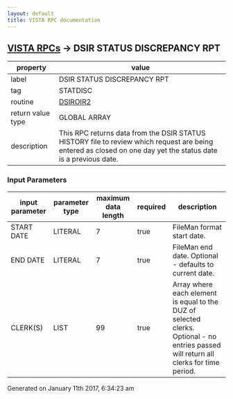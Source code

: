 ```yaml
---
layout: default
title: VISTA RPC documentation
---
```




## [VISTA RPCs](TableOfContent.md) &#8594; DSIR STATUS DISCREPANCY RPT 

 property | value 
--- | --- 
 label | DSIR STATUS DISCREPANCY RPT
 tag | STATDISC
 routine | [DSIROIR2](http://code.osehra.org/dox/Routine_DSIROIR2_source.html)
 return value type | GLOBAL ARRAY
 description | This RPC returns data from the DSIR STATUS HISTORY file to review which request are being entered as closed on one day yet the status date is a previous date.

### Input Parameters

| input parameter | parameter type | maximum data length | required | description | 
| --- | --- | --- | --- | --- | 
| START DATE | LITERAL | 7 | true | FileMan format start date. | 
| END DATE | LITERAL | 7 | true | FileMan end date. Optional - defaults to current date. | 
| CLERK(S) | LIST | 99 | true | Array where each element is equal to the DUZ of selected clerks.  Optional - no entries passed will return all clerks for time period. | 




Generated on January 11th 2017, 6:34:23 am